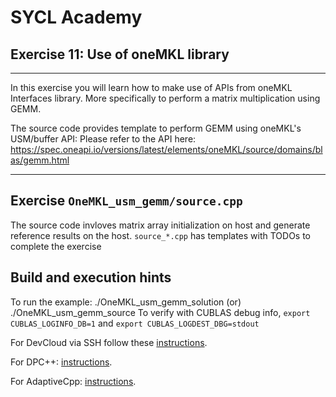 # SYCL Academy

## Exercise 11: Use of oneMKL library
---

In this exercise you will learn how to make use of APIs from oneMKL Interfaces library.
More specifically to perform a matrix multiplication using GEMM.

The source code provides template to perform GEMM using oneMKL's USM/buffer API:
Please refer to the API here: https://spec.oneapi.io/versions/latest/elements/oneMKL/source/domains/blas/gemm.html

---
## Exercise `OneMKL_usm_gemm/source.cpp`

The source code invloves matrix array initialization on host and generate reference results on the host.
`source_*.cpp` has templates with TODOs to complete the exercise

## Build and execution hints

To run the example: ./OneMKL_usm_gemm_solution (or) ./OneMKL_usm_gemm_source
To verify with CUBLAS debug info, `export CUBLAS_LOGINFO_DB=1` and `export CUBLAS_LOGDEST_DBG=stdout`

For DevCloud via SSH follow these [instructions](../devcloud.md).

For DPC++: [instructions](../dpcpp.md).

For AdaptiveCpp: [instructions](../adaptivecpp.md).
